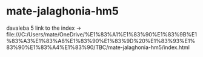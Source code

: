 # mate-jalaghonia-hm5
 davaleba 5
link to the index -> file:///C:/Users/mate/OneDrive/%E1%83%A1%E1%83%90%E1%83%9B%E1%83%A3%E1%83%A8%E1%83%90%E1%83%9D%20%E1%83%93%E1%83%90%E1%83%A4%E1%83%90/TBC/mate-jalaghonia-hm5/index.html
